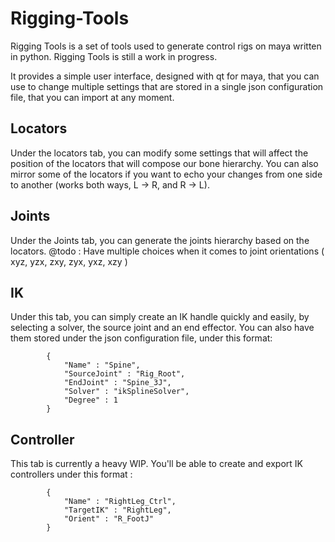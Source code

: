 # Rigging-Tools

Rigging Tools is a set of tools used to generate control rigs on maya written in python.
Rigging Tools is still a work in progress.

It provides a simple user interface, designed with qt for maya, that you can use to change multiple settings that are stored in a single json configuration file, that you can import at any moment.

## Locators

Under the locators tab, you can modify some settings that will affect the position of the locators that will compose our bone hierarchy. You can also mirror some of the locators if you want to echo your changes from one side to another (works both ways, L -> R, and R -> L).

## Joints

Under the Joints tab, you can generate the joints hierarchy based on the locators.
@todo : Have multiple choices when it comes to joint orientations ( xyz, yzx, zxy, zyx, yxz, xzy )

## IK

Under this tab, you can simply create an IK handle quickly and easily, by selecting a solver, the source joint and an end effector. You can also have them stored under the json configuration file, under this format:  
```
        {
            "Name" : "Spine",
            "SourceJoint" : "Rig_Root",
            "EndJoint" : "Spine_3J",
            "Solver" : "ikSplineSolver",
            "Degree" : 1
        }
```

## Controller

This tab is currently a heavy WIP. You'll be able to create and export IK controllers under this format : 
```
        {
            "Name" : "RightLeg_Ctrl",
            "TargetIK" : "RightLeg",
            "Orient" : "R_FootJ"
        }
```
